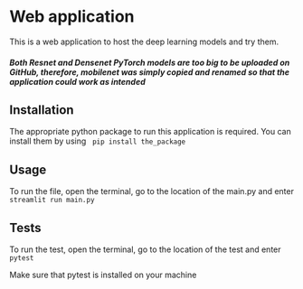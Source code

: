# Web application

This is a web application to host the deep learning models and try them. 
##### Both Resnet and Densenet PyTorch models are too big to be uploaded on GitHub, therefore, mobilenet was simply copied and renamed so that the application could work as intended


## Installation
The appropriate python package to run this application is required. You can install them by using
``` pip install the_package```

## Usage

To run the file, open the terminal, go to the location of the main.py and enter ```streamlit run main.py```

## Tests
To run the test, open the terminal, go to the location of the test and enter ```pytest```

Make sure that pytest is installed on your machine
